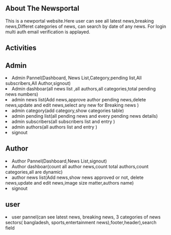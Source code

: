 ## About The Newsportal
This is a newportal website.Here user can see all latest news,breaking news,Differet categories of news, can search by date of any news.
For login multi auth email verification is applayed.


##  Activities

<h2>Admin</h2>
<li>Admin Pannel(Dashboard, News List,Category,pending list,All subscribers,All Author,signout)</li>					
<li>Admin dashboar(all news list ,all authors,all categories,total pending news numbers)	</li>					
<li>admin news list(Add news,approve author pending news,delete news,update and edit news,select any new for Breaking news )	</li>					
<li>admin category(add category,show categories table)	</li>					
<li>admin pending list(all pending news and every pending news details)	</li>					
<li>admin subscribers(all subscribers list and entry  )</li>						
<li>admin authors(all authors list and entry )</li>						
<li>signout	</li>

<h2>Author	</h2>					
<li>Author Pannel(Dashboard,News List,signout)			</li>			
<li>Author dashboar(count all author news,count total authors,count categories,all are dynamic)		</li>				
<li>author news list(Add news,show news approved or not, delete news,update and edit news,image size matter,authors name)	</li>					
<li>signout		</li>

<h2>user</h2>	
<li>user pannel(can see latest news, breaking news, 3 categories of news sectors( bangladesh, sports,entertainment news),footer,header),search field	</li>										
